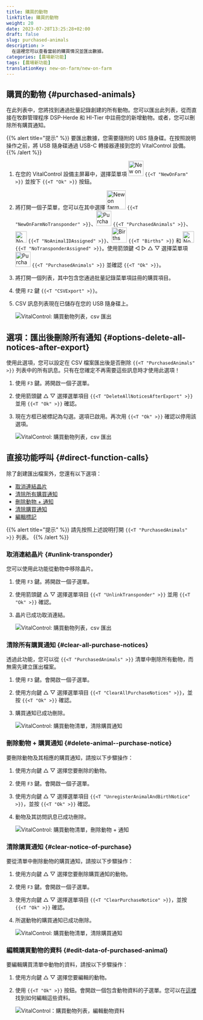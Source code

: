 ```yaml
---
title: 購買的動物
linkTitle: 購買的動物
weight: 20
date: 2023-07-28T13:25:28+02:00
draft: false
slug: purchased-animals
description: >
  在這裡您可以查看當前的購買情況並匯出數據。
categories: [農場新功能]
tags: [農場新功能]
translationKey: new-on-farm/new-on-farm
---
```

## 購買的動物 {#purchased-animals}

在此列表中，您將找到通過批量記錄創建的所有動物。您可以匯出此列表，從而直接在牧群管理程序 DSP-Herde 和 HI-Tier 中註冊您的新增動物。或者，您可以刪除所有購買通知。

{{% alert title="提示" %}}
要匯出數據，您需要隨附的 UBS 隨身碟。在按照說明操作之前，將 USB 隨身碟通過 USB-C 轉接器連接到您的 VitalControl 設備。
{{% /alert %}}

1. 在您的 VitalControl 設備主屏幕中，選擇菜單項 <img src="/icons/main/new-on-farm.svg" width="40" align="bottom" alt="New on farm" /> `{{<T "NewOnFarm" >}}` 並按下 `{{<T "Ok" >}}` 按鈕。

2.  將打開一個子菜單，您可以在其中選擇 <img src="/icons/registration/new-on-farm-no-transponder.svg" width="50" align="bottom" alt="New on farm, no transponder" /> `{{<T "NewOnFarmNoTransponder" >}}`、<img src="/icons/main/new-on-farm.svg" width="40" align="bottom" alt="Purchased animals" /> `{{<T "PurchasedAnimals" >}}`、<img src="/icons/registration/no-eartag-number.svg" width="30" align="bottom" alt="No national animal ID" /> `{{<T "NoAnimalIDAssigned" >}}`、<img src="/icons/main/births.svg" width="40" align="bottom" alt="Births" /> `{{<T "Births" >}}` 和 <img src="/icons/registration/no-transponder.svg" width="30" align="bottom" alt="No transponder assigned" /> `{{<T "NoTransponderAssigned" >}}`。使用箭頭鍵 ◁ ▷ △ ▽ 選擇菜單項 <img src="/icons/main/new-on-farm.svg" width="40" align="bottom" alt="Purchased animals" /> `{{<T "PurchasedAnimals" >}}` 並確認 `{{<T "Ok" >}}`。

3. 將打開一個列表，其中包含您通過批量記錄菜單項註冊的購買項目。

4. 使用 `F2` 鍵 `{{<T "CSVExport" >}}`。

5. CSV 訊息列表現在已儲存在您的 USB 隨身碟上。

    ![VitalControl: 購買動物列表，csv 匯出](../images/purchasedanimals.png "購買動物，csv 匯出")

## 選項：匯出後刪除所有通知 {#options-delete-all-notices-after-export}

使用此選項，您可以設定在 CSV 檔案匯出後是否刪除 `{{<T "PurchasedAnimals" >}}` 列表中的所有訊息。只有在您確定不再需要這些訊息時才使用此選項！

1. 使用 `F3` 鍵。將開啟一個子選單。

2. 使用箭頭鍵 △ ▽ 選擇選單項目 `{{<T "DeleteAllNoticesAfterExport" >}}` 並用 `{{<T "Ok" >}}` 確認。

3. 現在方框已被標記為勾選。選項已啟用。再次用 `{{<T "Ok" >}}` 確認以停用該選項。

    ![VitalControl: 購買動物列表，csv 匯出](../images/delete-all.png "匯出後刪除所有通知")

## 直接功能呼叫 {#direct-function-calls}

除了創建匯出檔案外，您還有以下選項：

- [取消連結晶片](#unlink-transponder)
- [清除所有購買通知](#clear-all-purchase-notices)
- [刪除動物 + 通知](#delete-animal--purchase-notice)
- [清除購買通知](#clear-notice-of-purchase)
- [編輯標記](#edit-data-of-purchased-animal)

{{% alert title="提示" %}}
請先按照上述說明打開 `{{<T "PurchasedAnimals" >}}` 列表。
{{% /alert %}}

### 取消連結晶片 {#unlink-transponder}

您可以使用此功能從動物中移除晶片。

1. 使用 `F3` 鍵。將開啟一個子選單。

2. 使用箭頭鍵 △ ▽ 選擇選單項目 `{{<T "UnlinkTransponder" >}}` 並用 `{{<T "Ok" >}}` 確認。

3. 晶片已成功取消連結。

    ![VitalControl: 購買動物列表，csv 匯出](../images/unlink-transponder.png "購買動物，取消連結晶片")

### 清除所有購買通知 {#clear-all-purchase-notices}

透過此功能，您可以從 `{{<T "PurchasedAnimals" >}}` 清單中刪除所有動物，而無需先建立匯出檔案。

1. 使用 `F3` 鍵。會開啟一個子選單。

2. 使用方向鍵 △ ▽ 選擇選單項目 `{{<T "ClearAllPurchaseNotices" >}}`，並按 `{{<T "Ok" >}}` 確認。

3. 購買通知已成功刪除。

    ![VitalControl: 購買動物清單，清除購買通知](../images/clear.png "清除所有購買通知")

### 刪除動物 + 購買通知 {#delete-animal--purchase-notice}

要刪除動物及其相應的購買通知，請按以下步驟操作：

1. 使用方向鍵 △ ▽ 選擇您要刪除的動物。

2. 使用 `F3` 鍵。會開啟一個子選單。

3. 使用方向鍵 △ ▽ 選擇選單項目 `{{<T "UnregisterAnimalAndBirthNotice" >}}`，並按 `{{<T "Ok" >}}` 確認。

4. 動物及其訪問訊息已成功刪除。

    ![VitalControl: 購買動物清單，刪除動物 + 通知](../images/delete.png "刪除動物 + 通知")

### 清除購買通知 {#clear-notice-of-purchase}

要從清單中刪除動物的購買通知，請按以下步驟操作：

1. 使用方向鍵 △ ▽ 選擇您要刪除購買通知的動物。

2. 使用 `F3` 鍵。會開啟一個子選單。

3. 使用方向鍵 △ ▽ 選擇選單項目 `{{<T "ClearPurchaseNotice" >}}`，並按 `{{<T "Ok" >}}` 確認。

4. 所選動物的購買通知已成功刪除。

    ![VitalControl: 購買動物清單，清除購買通知](../images/clearnotice.png "清除購買通知")

### 編輯購買動物的資料 {#edit-data-of-purchased-animal}

要編輯購買清單中動物的資料，請按以下步驟操作：

1. 使用方向鍵 △ ▽ 選擇您要編輯的動物。

2. 使用 `{{<T "Ok" >}}` 按鈕。會開啟一個包含動物資料的子選單。您可以在[這裡](/zh/docs/actions/edit/#edit-animal-data)找到如何編輯這些資料。

    ![VitalControl：購買動物列表，編輯動物資料](../images/edit.png "編輯購買動物的資料")
